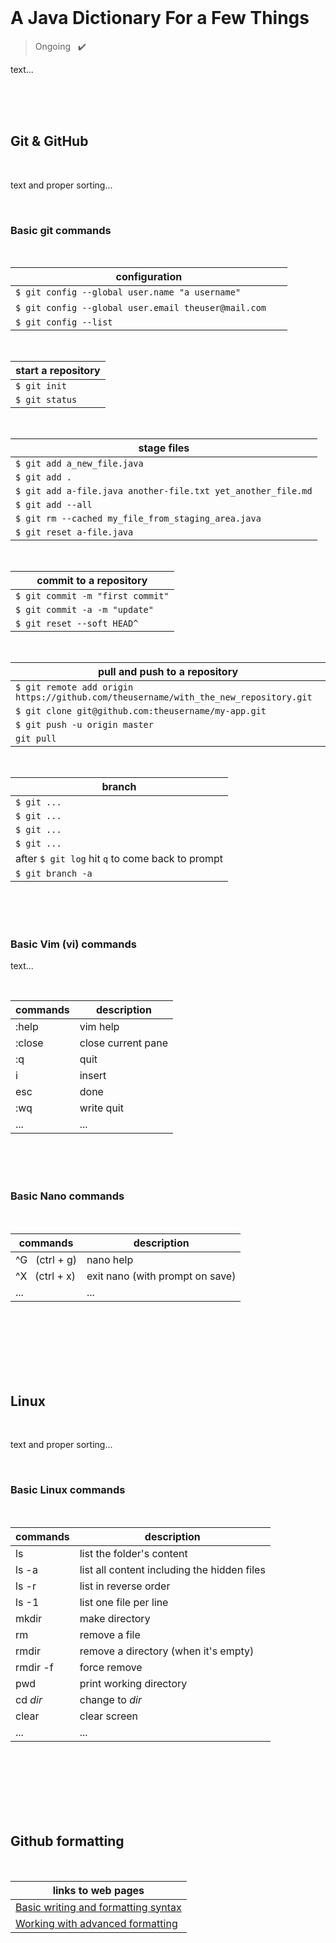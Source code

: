 <br>

# A Java Dictionary For a Few Things
 
> Ongoing &nbsp; ✔️  <!-- ✅ --> 
  

text...

<br> 
<br>
<br>



## Git & GitHub

<br>

text and proper sorting...

<br>

### Basic git commands 

<br>

| configuration |
| --- |
| `$ git config --global user.name "a username"`						   |
| `$ git config --global user.email theuser@mail.com` &nbsp; &nbsp; &nbsp; |
| `$ git config --list`   												   |

<br>

| start a repository |
| --- |
| `$ git init` 	 |
| `$ git status` |

<br>

| stage files |
| --- |
| `$ git add a_new_file.java` 									|
| `$ git add .` 												|
| `$ git add a-file.java another-file.txt yet_another_file.md` 	|
| `$ git add --all` 											|
| `$ git rm --cached my_file_from_staging_area.java` 			|
| `$ git reset a-file.java` 									|

<br>

| commit to a repository |
| --- |
| `$ git commit -m "first commit"` |
| `$ git commit -a -m "update"` |
| `$ git reset --soft HEAD^` |

<br>

| pull and push to a repository |
| --- |
| `$ git remote add origin https://github.com/theusername/with_the_new_repository.git` |
| `$ git clone git@github.com:theusername/my-app.git` |
| `$ git push -u origin master` 					  |
| `git pull` 										  |	

<br>

| branch |
| --- |
| `$ git ...` |
| `$ git ...` |
| `$ git ...` |
| `$ git ...` |
| after `$ git log` hit `q` to come back to prompt |
| `$ git branch -a` |
 
<br>
<br>
<br> 

### Basic Vim (vi) commands

text... 

<br>

| commands      | description      				 |
| ---| --- |
| :help			| vim help						 |
| :close		| close current pane			 |
| :q           	| quit			  				 |
| i           	| insert		  				 |
| esc         	| done			  				 |
| :wq           | write quit	  				 |
| ...			| ...

<br>
<br>
<br>


### Basic Nano commands

<br>

| commands      	   | description      				 |
| ---| --- |
| ^G &nbsp; (ctrl + g) | nano help						 |
| ^X &nbsp; (ctrl + x) | exit nano (with prompt on save) |
| ...           	   | ...			  				 |

<br>
<br>
<br>
<br>
<br>
<br>



## Linux 

<br>

text and proper sorting...

<br> 

### Basic Linux commands

<br>

| commands      | description   				    			|
| --- | --- |
| ls		    | list the folder's content 	    		    |
| ls -a         | list all content including the hidden files	|
| ls -r 		| list in reverse order 						|
| ls -1 		| list one file per line						|
| mkdir			| make directory 								|
| rm 			| remove a file 								|
| rmdir 		| remove a directory (when it's empty)			|
| rmdir -f 		| force remove 									|
| pwd 			| print working directory 						|
| cd *dir* 		| change to *dir* 								|
| clear 		| clear screen 									|
| ...		    | ...											|

<br>
<br>
<br>
<br>
<br>
<br>



## Github formatting

<br>

| links to web pages			    			|
| ---------------------------------------------	|
| [Basic writing and formatting syntax](https://help.github.com/en/articles/basic-writing-and-formatting-syntax)   		    |
| [Working with advanced formatting](https://help.github.com/en/articles/working-with-advanced-formatting)				 |